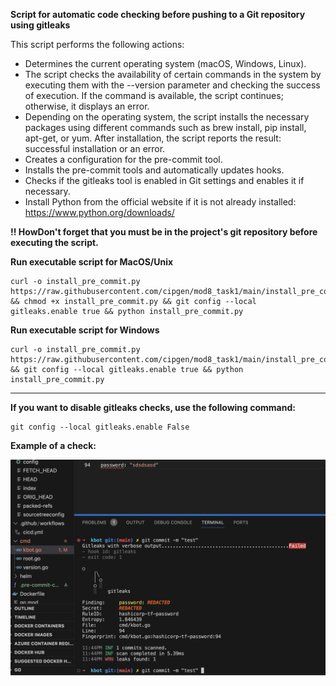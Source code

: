 
**Script for automatic code checking before pushing to a Git repository using gitleaks**

This script performs the following actions:

- Determines the current operating system (macOS, Windows, Linux).
- The script checks the availability of certain commands in the system by executing them with the --version parameter and checking the success of execution. If the command is available, the script continues; otherwise, it displays an error.
- Depending on the operating system, the script installs the necessary packages using different commands such as brew install, pip install, apt-get, or yum. After installation, the script reports the result: successful installation or an error.
- Creates a configuration for the pre-commit tool.
- Installs the pre-commit tools and automatically updates hooks.
- Checks if the gitleaks tool is enabled in Git settings and enables it if necessary.
- Install Python from the official website if it is not already installed: https://www.python.org/downloads/


**!! HowDon't forget that you must be in the project's git repository before executing the script.**

**Run executable script for MacOS/Unix**

```console
curl -o install_pre_commit.py https://raw.githubusercontent.com/cipgen/mod8_task1/main/install_pre_commit.py && chmod +x install_pre_commit.py && git config --local gitleaks.enable true && python install_pre_commit.py
```

**Run executable script for Windows**

```console
curl -o install_pre_commit.py https://raw.githubusercontent.com/cipgen/mod8_task1/main/install_pre_commit.py && git config --local gitleaks.enable true && python install_pre_commit.py
```
_____

**If you want to disable gitleaks checks, use the following command:**

```console
git config --local gitleaks.enable False
```

**Example of a check:**

![Example](./img/Example.png)


